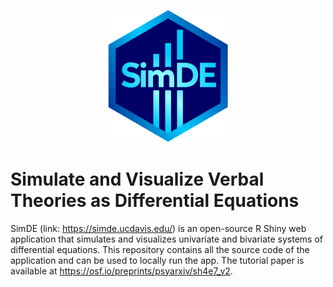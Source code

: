 <p align="center">
  <img src="www/PNG.png" alt="SimDE" width="200"/>
</p>

# Simulate and Visualize Verbal Theories as Differential Equations

SimDE (link: https://simde.ucdavis.edu/) is an open-source R Shiny web application that simulates and visualizes univariate and bivariate systems of differential equations. This repository contains all the source code of the application and can be used to locally run the app. The tutorial paper is available at https://osf.io/preprints/psyarxiv/sh4e7_v2.

